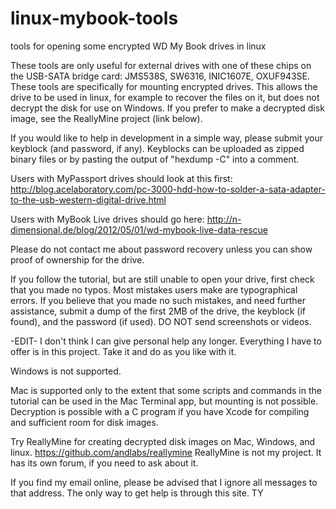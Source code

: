 # linux-mybook-tools
tools for opening some encrypted WD My Book drives in linux

These tools are only useful for external drives with one of these chips on the USB-SATA bridge card:
    JMS538S,
    SW6316,
    INIC1607E,
    OXUF943SE.
These tools are specifically for mounting encrypted drives. This allows the drive to be used in linux, for example
to recover the files on it, but does not decrypt the disk for use on Windows. If you prefer to make a decrypted disk
image, see the ReallyMine project (link below).

If you would like to help in development in a simple way, please submit your keyblock (and password, if any).
Keyblocks can be uploaded as zipped binary files or by pasting the output of &quot;hexdump -C&quot; into a comment.

Users with MyPassport drives should look at this first:
http://blog.acelaboratory.com/pc-3000-hdd-how-to-solder-a-sata-adapter-to-the-usb-western-digital-drive.html

Users with MyBook Live drives should go here:
http://n-dimensional.de/blog/2012/05/01/wd-mybook-live-data-rescue

Please do not contact me about password recovery unless you can show proof of ownership for the drive.

If you follow the tutorial, but are still unable to open your drive, first check that you made no typos. Most mistakes
users make are typographical errors. If you believe that you made no such mistakes, and need further assistance, submit
a dump of the first 2MB of the drive, the keyblock (if found), and the password (if used). DO NOT send screenshots or videos.

-EDIT- I don't think I can give personal help any longer. Everything I have to offer is in this project. Take it
and do as you like with it.

Windows is not supported.

Mac is supported only to the extent that some scripts and commands in the tutorial can be used in the Mac Terminal app,
but mounting is not possible. Decryption is possible with a C program if you have Xcode for compiling and sufficient
room for disk images.

Try ReallyMine for creating decrypted disk images on Mac, Windows, and linux. https://github.com/andlabs/reallymine
ReallyMine is not my project. It has its own forum, if you need to ask about it.

If you find my email online, please be advised that I ignore all messages to that address. The only way to get
help is through this site. TY
